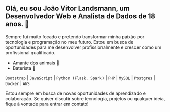 ## Olá, eu sou João Vitor Landsmann, um Desenvolvedor Web e Analista de Dados de 18 anos. 👋

Sempre fui muito focado e pretendo transformar minha paixão por tecnologia e programação no meu futuro. Estou em busca de oportunidades para me desenvolver profissionalmente e crescer como um profissional qualificado.

- Amante dos animais 🐾
- Baterista 🥁
  
`Bootstrap` | `JavaScript` | `Python (Flask, Spark)` | `PHP` | `MySQL` | `Postgres` | `Docker` | `AWS`

Estou sempre em busca de novas oportunidades de aprendizado e colaboração. Se quiser discutir sobre tecnologia, projetos ou qualquer ideia, fique à vontade para entrar em contato!
